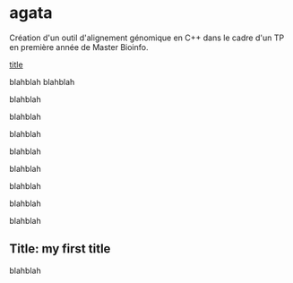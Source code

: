 # agata
Création d'un outil d'alignement génomique en C++ dans le cadre d'un TP en première année de Master Bioinfo. 

[title](#Title-my-first-title)

blahblah
blahblah

blahblah

blahblah

blahblah

blahblah

blahblah

blahblah

blahblah

blahblah

## Title: my first title

blahblah
